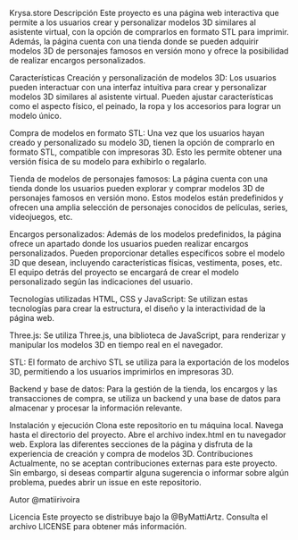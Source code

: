 Krysa.store
Descripción
Este proyecto es una página web interactiva que permite a los usuarios crear y personalizar modelos 3D similares al asistente virtual, con la opción de comprarlos en formato STL para imprimir. Además, la página cuenta con una tienda donde se pueden adquirir modelos 3D de personajes famosos en versión mono y ofrece la posibilidad de realizar encargos personalizados.

Características
Creación y personalización de modelos 3D: Los usuarios pueden interactuar con una interfaz intuitiva para crear y personalizar modelos 3D similares al asistente virtual. Pueden ajustar características como el aspecto físico, el peinado, la ropa y los accesorios para lograr un modelo único.

Compra de modelos en formato STL: Una vez que los usuarios hayan creado y personalizado su modelo 3D, tienen la opción de comprarlo en formato STL, compatible con impresoras 3D. Esto les permite obtener una versión física de su modelo para exhibirlo o regalarlo.

Tienda de modelos de personajes famosos: La página cuenta con una tienda donde los usuarios pueden explorar y comprar modelos 3D de personajes famosos en versión mono. Estos modelos están predefinidos y ofrecen una amplia selección de personajes conocidos de películas, series, videojuegos, etc.

Encargos personalizados: Además de los modelos predefinidos, la página ofrece un apartado donde los usuarios pueden realizar encargos personalizados. Pueden proporcionar detalles específicos sobre el modelo 3D que desean, incluyendo características físicas, vestimenta, poses, etc. El equipo detrás del proyecto se encargará de crear el modelo personalizado según las indicaciones del usuario.

Tecnologías utilizadas
HTML, CSS y JavaScript: Se utilizan estas tecnologías para crear la estructura, el diseño y la interactividad de la página web.

Three.js: Se utiliza Three.js, una biblioteca de JavaScript, para renderizar y manipular los modelos 3D en tiempo real en el navegador.

STL: El formato de archivo STL se utiliza para la exportación de los modelos 3D, permitiendo a los usuarios imprimirlos en impresoras 3D.

Backend y base de datos: Para la gestión de la tienda, los encargos y las transacciones de compra, se utiliza un backend y una base de datos para almacenar y procesar la información relevante.

Instalación y ejecución
Clona este repositorio en tu máquina local.
Navega hasta el directorio del proyecto.
Abre el archivo index.html en tu navegador web.
Explora las diferentes secciones de la página y disfruta de la experiencia de creación y compra de modelos 3D.
Contribuciones
Actualmente, no se aceptan contribuciones externas para este proyecto. Sin embargo, si deseas compartir alguna sugerencia o informar sobre algún problema, puedes abrir un issue en este repositorio.

Autor
@matiirivoira

Licencia
Este proyecto se distribuye bajo la @ByMattiArtz. Consulta el archivo LICENSE para obtener más información.
